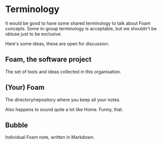 # Terminology

It would be good to have some shared terminology to talk about Foam concepts. Some in-group terminology is acceptable, but we shouldn't be obtuse just to be exclusive.

Here's some ideas, these are open for discussion.

## Foam, the software project

The set of tools and ideas collected in this organisation.

## (Your) Foam

The directory/repository where you keep all your notes.

Also happens to sound quite a lot like Home. Funny, that.

## Bubble

Individual Foam note, written in Markdown.

